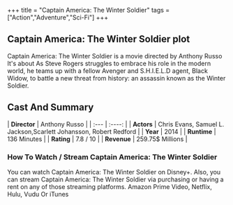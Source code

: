 +++
title = "Captain America: The Winter Soldier"
tags = ["Action","Adventure","Sci-Fi"]
+++
## Captain America: The Winter Soldier plot
Captain America: The Winter Soldier is a movie directed by Anthony Russo It's about As Steve Rogers struggles to embrace his role in the modern world, he teams up with a fellow Avenger and S.H.I.E.L.D agent, Black Widow, to battle a new threat from history: an assassin known as the Winter Soldier.
## Cast And Summary
| **Director**      | Anthony Russo |
    | :---        |    :----:   |
    |  **Actors** | Chris Evans, Samuel L. Jackson,Scarlett Johansson, Robert Redford |
    | **Year**   | 2014    |
    |  **Runtime** | 136 Minutes |
    |  **Rating** | 7.8 / 10 | 
    |  **Revenue** | 259.75$ Millions |
### How To Watch / Stream Captain America: The Winter Soldier
You can watch Captain America: The Winter Soldier on Disney+.
Also, you can stream Captain America: The Winter Soldier via purchasing or having a rent on any of those streaming platforms.
Amazon Prime Video, Netflix, Hulu, Vudu Or iTunes
